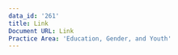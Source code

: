 ```yaml
---
data_id: '261'
title: Link
Document URL: Link
Practice Area: 'Education, Gender, and Youth'
---
```

